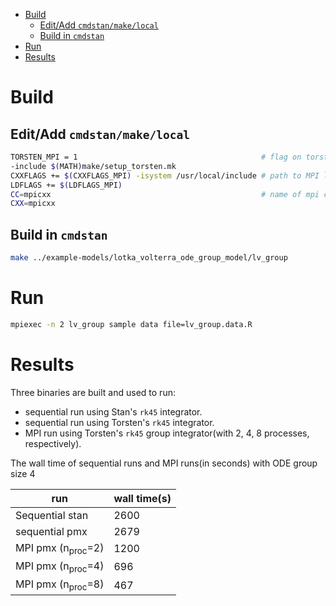 - [Build](#org034b2b5)
  - [Edit/Add `cmdstan/make/local`](#org427b3cf)
  - [Build in `cmdstan`](#org33b2ed2)
- [Run](#org7eba283)
- [Results](#org2fe173c)


<a id="org034b2b5"></a>

# Build


<a id="org427b3cf"></a>

## Edit/Add `cmdstan/make/local`

```sh
TORSTEN_MPI = 1                                         # flag on torsten's MPI solvers
-include $(MATH)make/setup_torsten.mk
CXXFLAGS += $(CXXFLAGS_MPI) -isystem /usr/local/include # path to MPI library's headers
LDFLAGS += $(LDFLAGS_MPI)
CC=mpicxx                                               # name of mpi compilers
CXX=mpicxx
```


<a id="org33b2ed2"></a>

## Build in `cmdstan`

```sh
make ../example-models/lotka_volterra_ode_group_model/lv_group
```


<a id="org7eba283"></a>

# Run

```sh
mpiexec -n 2 lv_group sample data file=lv_group.data.R
```


<a id="org2fe173c"></a>

# Results

Three binaries are built and used to run:

-   sequential run using Stan's `rk45` integrator.
-   sequential run using Torsten's `rk45` integrator.
-   MPI run using Torsten's `rk45` group integrator(with 2, 4, 8 processes, respectively).

The wall time of sequential runs and MPI runs(in seconds) with ODE group size 4

| run                          | wall time(s) |
|---------------------------- |------------ |
| Sequential stan              | 2600         |
| sequential pmx               | 2679         |
| MPI pmx (n<sub>proc</sub>=2) | 1200         |
| MPI pmx (n<sub>proc</sub>=4) | 696          |
| MPI pmx (n<sub>proc</sub>=8) | 467          |
